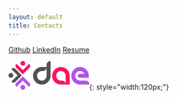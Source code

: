 ```yaml
---
layout: default
title: Contacts
---
```


[Github](https://github.com/AntoTheSol/DAE-6MonthProjects)
[LinkedIn](https://www.linkedin.com/in/gabriel-z-757404aa/)
[Resume](assets/Resume-Nov23.pdf)

![DAE Logo](assets/img/DAE.png){: style="width:120px;"}